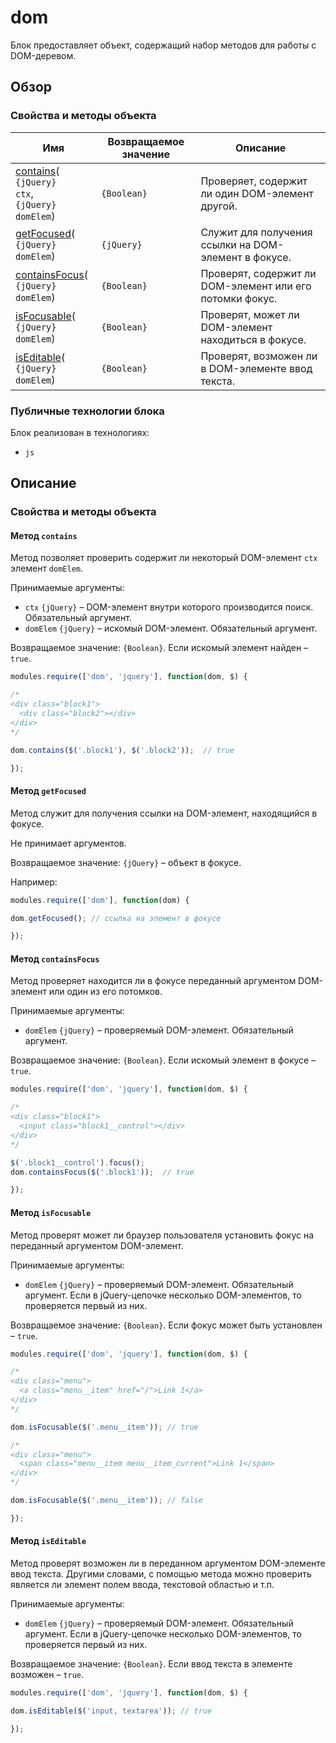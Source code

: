 # dom

Блок предоставляет объект, содержащий набор методов для работы с DOM-деревом. 

## Обзор

### Свойства и методы объекта

| Имя | Возвращаемое значение | Описание |
| -------- | --- | -------- |
| <a href="#fields-contains">contains</a>(<br><code>{jQuery} ctx</code>,<br><code>{jQuery} domElem</code>) | <code>{Boolean}</code> | Проверяет, содержит ли один DOM-элемент другой. |
| <a href="#fields-getFocused">getFocused</a>(<br><code>{jQuery} domElem</code>) | <code>{jQuery}</code> | Служит для получения ссылки на DOM-элемент в фокусе. |
| <a href="#fields-containsFocus">containsFocus</a>(<br><code>{jQuery} domElem</code>) | <code>{Boolean}</code> | Проверят, содержит ли DOM-элемент или его потомки фокус. |
| <a href="#fields-isFocusable">isFocusable</a>(<br><code>{jQuery} domElem</code>) | <code>{Boolean}</code> | Проверят, может ли DOM-элемент находиться в фокусе. |
| <a href="#fields-isEditable">isEditable</a>(<br><code>{jQuery} domElem</code>) | <code>{Boolean}</code> | Проверят, возможен ли в DOM-элементе ввод текста. |

### Публичные технологии блока

Блок реализован в технологиях:

* `js`

## Описание

<a name="fields"></a>
### Свойства и методы объекта

<a name="fields-contains"></a>
#### Метод `contains`

Метод позволяет проверить содержит ли некоторый DOM-элемент `ctx` элемент `domElem`.

Принимаемые аргументы: 

 * `ctx` `{jQuery}` – DOM-элемент внутри которого производится поиск. Обязательный аргумент.
 * `domElem` `{jQuery}` – искомый DOM-элемент. Обязательный аргумент.

Возвращаемое значение: `{Boolean}`. Если искомый элемент найден – `true`.

```js
modules.require(['dom', 'jquery'], function(dom, $) {

/*
<div class="block1">
  <div class="block2"></div>
</div>
*/

dom.contains($('.block1'), $('.block2'));  // true

});
```


<a name="fields-getFocused"></a>
#### Метод `getFocused`

Метод служит для получения ссылки на DOM-элемент, находящийся в фокусе. 

Не принимает аргументов.

Возвращаемое значение: `{jQuery}` – объект в фокусе.

Например:

```js
modules.require(['dom'], function(dom) {

dom.getFocused(); // ссылка на элемент в фокусе

});
```


<a name="fields-containsFocus"></a>
#### Метод `containsFocus` 

Метод проверяет находится ли в фокусе переданный аргументом DOM-элемент или один из его потомков.

Принимаемые аргументы: 

* `domElem` `{jQuery}` – проверяемый DOM-элемент. Обязательный аргумент.

Возвращаемое значение: `{Boolean}`. Если искомый элемент в фокусе – `true`.

```js
modules.require(['dom', 'jquery'], function(dom, $) {

/*
<div class="block1">
  <input class="block1__control"></div>
</div>
*/

$('.block1__control').focus();
dom.containsFocus($('.block1'));  // true

});
```


<a name="fields-isFocusable"></a>
#### Метод `isFocusable`

Метод проверят может ли браузер пользователя установить фокус на переданный аргументом DOM-элемент.   

Принимаемые аргументы: 

* `domElem` `{jQuery}` – проверяемый DOM-элемент. Обязательный аргумент. Если в jQuery-цепочке несколько DOM-элементов, то проверяется первый из них.

Возвращаемое значение: `{Boolean}`. Если фокус может быть установлен – `true`.

```js
modules.require(['dom', 'jquery'], function(dom, $) {

/*
<div class="menu">
  <a class="menu__item" href="/">Link 1</a>
</div>
*/

dom.isFocusable($('.menu__item')); // true

/*
<div class="menu">
  <span class="menu__item menu__item_current">Link 1</span>
</div>
*/

dom.isFocusable($('.menu__item')); // false

}); 
```


<a name="fields-isEditable"></a>
#### Метод `isEditable`

Метод проверят возможен ли в переданном аргументом DOM-элементе ввод текста. Другими словами, с помощью метода можно проверить является ли элемент полем ввода, текстовой областью и т.п.

Принимаемые аргументы: 

* `domElem` `{jQuery}` – проверяемый DOM-элемент. Обязательный аргумент. Если в jQuery-цепочке несколько DOM-элементов, то проверяется первый из них.

Возвращаемое значение: `{Boolean}`. Если ввод текста в элементе возможен – `true`.

```js
modules.require(['dom', 'jquery'], function(dom, $) {

dom.isEditable($('input, textarea')); // true

});
```
